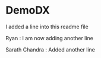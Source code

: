 # DemoDX

I added a line into this readme file


Ryan : I am now adding another line

Sarath Chandra : Added another line

